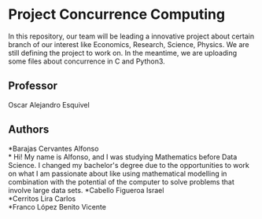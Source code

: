 # Project Concurrence Computing

In this repository, our team will be leading a innovative project about certain branch of our interest like Economics, Research, Science, Physics. We are still defining the project to work on. In the meantime, we are uploading some files about concurrence in C and Python3. 

## Professor

Oscar Alejandro Esquivel

## Authors

*Barajas Cervantes Alfonso   
	* Hi! My name is Alfonso, and I was studying Mathematics before Data Science. I changed my bachelor's  degree due to the opportunities to work on what I am passionate about like using mathematical modelling in combination with the potential of the computer to solve problems that involve large data sets.
*Cabello Figueroa Israel           
*Cerritos Lira Carlos                
*Franco López Benito Vicente    
